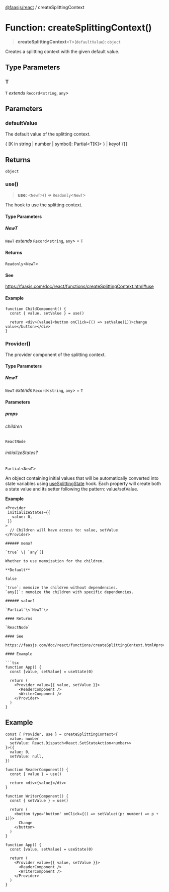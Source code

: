 [@faasjs/react](../README.md) / createSplittingContext

# Function: createSplittingContext()

> **createSplittingContext**\<`T`\>(`defaultValue`): `object`

Creates a splitting context with the given default value.

## Type Parameters

### T

`T` *extends* `Record`\<`string`, `any`\>

## Parameters

### defaultValue

The default value of the splitting context.

\{ \[K in string \| number \| symbol\]: Partial\<T\[K\]\> \} | keyof `T`[]

## Returns

`object`

### use()

> **use**: \<`NewT`\>() => `Readonly`\<`NewT`\>

The hook to use the splitting context.

#### Type Parameters

##### NewT

`NewT` *extends* `Record`\<`string`, `any`\> = `T`

#### Returns

`Readonly`\<`NewT`\>

#### See

https://faasjs.com/doc/react/functions/createSplittingContext.html#use

#### Example

```tsx
function ChildComponent() {
  const { value, setValue } = use()

  return <div>{value}<button onClick={() => setValue(1)}>change value</button></div>
}
```

### Provider()

The provider component of the splitting context.

#### Type Parameters

##### NewT

`NewT` *extends* `Record`\<`string`, `any`\> = `T`

#### Parameters

##### props

###### children

`ReactNode`

###### initializeStates?

`Partial`\<`NewT`\>

An object containing initial values that will be automatically converted into state variables using [useSplittingState](useSplittingState.md) hook. Each property will create both a state value and its setter following the pattern: value/setValue.

**Example**

```tsx
<Provider
 initializeStates={{
   value: 0,
 }}
>
  // Children will have access to: value, setValue
</Provider>

###### memo?

`true` \| `any`[]

Whether to use memoization for the children.

**Default**

false

`true`: memoize the children without dependencies.
`any[]`: memoize the children with specific dependencies.

###### value?

`Partial`\<`NewT`\>

#### Returns

`ReactNode`

#### See

https://faasjs.com/doc/react/functions/createSplittingContext.html#provider

#### Example

```tsx
function App() {
  const [value, setValue] = useState(0)

  return (
    <Provider value={{ value, setValue }}>
      <ReaderComponent />
      <WriterComponent />
    </Provider>
  )
}
```

## Example

```tsx
const { Provider, use } = createSplittingContext<{
  value: number
  setValue: React.Dispatch<React.SetStateAction<number>>
}>({
  value: 0,
  setValue: null,
})

function ReaderComponent() {
  const { value } = use()

  return <div>{value}</div>
}

function WriterComponent() {
  const { setValue } = use()

  return (
    <button type='button' onClick={() => setValue((p: number) => p + 1)}>
      Change
    </button>
  )
}

function App() {
  const [value, setValue] = useState(0)

  return (
    <Provider value={{ value, setValue }}>
      <ReaderComponent />
      <WriterComponent />
    </Provider>
  )
}
```
